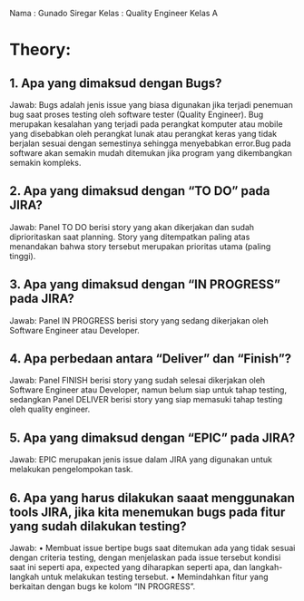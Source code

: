 Nama	: Gunado Siregar
Kelas	: Quality Engineer Kelas A

# Theory:
## 1.	Apa yang dimaksud dengan Bugs?
Jawab:
Bugs adalah jenis issue yang biasa digunakan jika terjadi penemuan bug saat proses testing oleh software tester (Quality Engineer). Bug merupakan kesalahan yang terjadi pada perangkat komputer atau mobile yang disebabkan oleh perangkat lunak atau perangkat keras yang tidak berjalan sesuai dengan semestinya sehingga menyebabkan error.Bug pada software akan semakin mudah ditemukan jika program yang dikembangkan semakin kompleks.

## 2.	Apa yang dimaksud dengan “TO DO” pada JIRA?
Jawab:
Panel TO DO berisi story yang akan dikerjakan dan sudah diprioritaskan saat planning. Story yang ditempatkan paling atas menandakan bahwa story tersebut merupakan prioritas utama (paling tinggi).

## 3.	Apa yang dimaksud dengan “IN PROGRESS” pada JIRA?
Jawab:
Panel IN PROGRESS berisi story yang sedang dikerjakan oleh Software Engineer atau Developer.

## 4.	Apa perbedaan antara “Deliver” dan “Finish”?
Jawab:
Panel FINISH berisi story yang sudah selesai dikerjakan oleh Software Engineer atau Developer, namun belum siap untuk tahap testing, sedangkan Panel DELIVER berisi story yang siap memasuki tahap testing oleh quality engineer.

## 5.	Apa yang dimaksud dengan “EPIC” pada JIRA?
Jawab:
EPIC merupakan jenis issue dalam JIRA yang digunakan untuk melakukan pengelompokan task.

## 6.	Apa yang harus dilakukan saaat menggunakan tools JIRA, jika kita menemukan bugs pada fitur yang sudah dilakukan testing?
Jawab:
•	Membuat issue bertipe bugs saat ditemukan ada yang tidak sesuai dengan criteria testing, dengan menjelaskan pada issue tersebut kondisi saat ini seperti apa, expected yang diharapkan seperti apa, dan langkah-langkah untuk melakukan testing tersebut.
•	Memindahkan fitur yang berkaitan dengan bugs ke kolom “IN PROGRESS”.